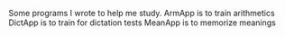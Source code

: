 Some programs I wrote to help me study.
ArmApp is to train arithmetics
DictApp is to train for dictation tests
MeanApp is to memorize meanings
